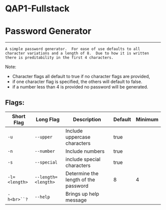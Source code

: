 # QAP1-Fullstack


# Password Generator

---

    A simple password generator.  For ease of use defaults to all character variations and a length of 8.  Due to how it is written there is preditability in the first 4 characters.

Note:

- Character flags all default to true if no character flags are provided,
- if one character flag is specified, the others will default to false.
- if a number less than 4 is provided no password will be generated.

## Flags:

| Short Flag      | Long Flag             | Description                          | Default | Minimum |
| --------------- | --------------------- | ------------------------------------ | ------- | ------- |
| `-u`          | `--upper`           | Include uppercase characters         | true    |         |
| `-n`          | `--number`          | Include numbers                      | true    |         |
| `-s`          | `--special`         | include special characters           | true    |         |
| `-l=<length>` | `--length=<length>` | Determine the length of the password | 8       | 4       |
| `-h<br>``?`   | `--help`            | Brings up help message               |         |         |
